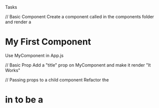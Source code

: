 Tasks

// Basic Component
Create a component called <MyComponent> in the components folder and render a <h1>My First Component</h1>
Use MyComponent in App.js

// Basic Prop
Add a "title" prop on MyComponent and make it render "It Works"

// Passing props to a child component
Refactor the <h1> in <MyComponent> to be a <Title> component. It should render "It Works". Refactor means that the <h1> should live inside the newly created <Title> component

// Lists
Create an array const food = ['Pizza', 'Hamburger', 'Coke'];
Render <ul><li></li></ul> in App.js by using food.map() inside the return (). Remember to add a key to <li>. Remember to add this inside App.js. Not as a seperate function.

// Lists Component
Create a <Food> component
Use this in App.js
Add "food"-prop to the <Food> component.
Render the food list (<ul><li></li></ul> from above) inside the <Food> component by using props. (Send the food array as prop).

// Children prop
Create a <Wrapper> component with a <section></section>
Add this to App.js
Make it possible to render children between the <Wrapper></Wrapper> component. Use (props.children) in the <Wrapper> component.

// Styling
Add (className='flex') the <section> in <Wrapper> to flex the items on <Wrapper>. Add necessary styling to the styles.scss

// Event
Add a <button> to App.js
Listen to click-event on this button.
console.log("Clicked") when clicking the button.

// Input
Add an input field to App.js
Listen to change-event on this field
console.log("change") when writing in this input.

// Make the input field controlled (state)
Use useState to store the input value. And add the value={state} to the input field to make it (controlled).

// Combine the button and input
When clicking the button above alert (or console.log) the content of the inputfield.

// Refactor button and input
Create an <Alert> component
Add this to App.js
Move the <input>, <button> and state from above to this component

// Callback (lift state) (sending a functions as a prop)

Add a const [inputFromChild, setInputFromChild] = useState('') hook in App.js.

Send a function as prop to <Alert> from App.js.

Use the function that you send as a prop inside <Alert>. This fuctions should update the newly created inputFromChild in App.js.

Render the input value in App.js as <p>{inputFromChild}</p> when the button in <Alert> is clicked.

(See last video if unclear)
